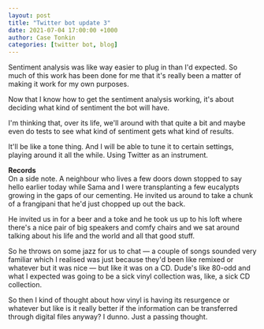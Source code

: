 ```yaml
---
layout: post
title: "Twitter bot update 3"
date: 2021-07-04 17:00:00 +1000
author: Case Tonkin
categories: [twitter bot, blog]
---
```


Sentiment analysis was like way easier to plug in than I'd expected. So much of this work has been done for me that it's really been a matter of making it work for my own purposes.

Now that I know how to get the sentiment analysis working, it's about deciding what kind of sentiment the bot will have.

I'm thinking that, over its life, we'll around with that quite a bit and maybe even do tests to see what kind of sentiment gets what kind of results.

It'll be like a tone thing. And I will be able to tune it to certain settings, playing around it all the while. Using Twitter as an instrument.

<strong>Records</strong>
<br>
On a side note. A neighbour who lives a few doors down stopped to say hello earlier today while Sama and I were transplanting a few eucalypts growing in the gaps of our cementing. He invited us around to take a chunk of a frangipani that he'd just chopped up out the back. 

He invited us in for a beer and a toke and he took us up to his loft where there's a nice pair of big speakers and comfy chairs and we sat around talking about his life and the world and all that good stuff.

So he throws on some jazz for us to chat &mdash; a couple of songs sounded very familiar which I realised was just because they'd been like remixed or whatever but it was nice &mdash; but like it was on a CD. Dude's like 80-odd and what I expected was going to be a sick vinyl collection was, like, a sick CD collection.

So then I kind of thought about how vinyl is having its resurgence or whatever but like is it really better if the information can be transferred through digital files anyway? I dunno. Just a passing thought.